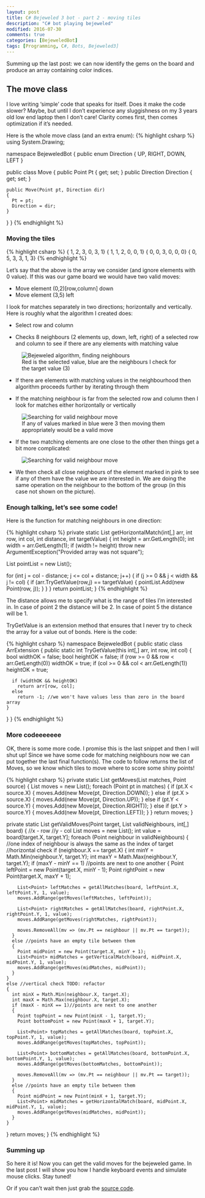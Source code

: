 ```yaml
---
layout: post
title: C# Bejeweled 3 bot - part 2 - moving tiles
description: "C# bot playing bejeweled"
modified: 2016-07-30
comments: true
categories: [BejeweledBot]
tags: [Programming, C#, Bots, Bejeweled3]
---
```

Summing up the last post: we can now identify the gems on the board and produce an array containing color indices.

## The move class

I love writing ‘simple’ code that speaks for itself. Does it make the code slower? Maybe, but until I don’t experience any sluggishness on my 3 years old low end laptop then I don’t care! Clarity comes first, then comes optimization if it’s needed.

<!-- more -->
Here is the whole move class (and an extra enum):
{% highlight csharp %}
using System.Drawing;

namespace BejeweledBot
{
  public enum Direction
  {
    UP,
    RIGHT,
    DOWN,
    LEFT
  }

  public class Move
  {
    public Point Pt { get; set; }
    public Direction Direction { get; set; }

    public Move(Point pt, Direction dir)
    {
      Pt = pt;
      Direction = dir;
    }
  }
}
{% endhighlight %}

### Moving the tiles
{% highlight csharp %}
{ 1,  2,  3,  0,  3,  1}
{ 1,  1,  2,  0,  0,  1}
{ 0,  0,  3,  0,  0,  0}
{ 0,  5,  3,  3,  1,  3}
{% endhighlight %}

Let’s say that the above is the array we consider (and ignore elements with 0 value). If this was our game board we would have two valid moves:

* Move element (0,2)[row,column] down
* Move element (3,5) left

I look for matches separately in two directions; horizontally and vertically. Here is roughly what the algorithm I created does:

* Select row and column

* Checks 8 neighbours (2 elements up, down, left, right) of a selected row and column to see if there are any elements with matching value

<figure class="center">
  <img src="{{site.url}}/images/BejeweledAlgorithm1.png" alt="Bejeweled algorithm, finding neighbours">
  <figcaption>Red is the selected value, blue are the neighbours I check for the target value (3)</figcaption>
</figure>

* If there are elements with matching values in the neighbourhood then algorithm proceeds further by iterating through them

* If the matching neighbour is far from the selected row and column then I look for matches either horizontally or vertically

<figure class="center">
  <img src="{{site.url}}/images/BejeweledAlgorithm2.jpeg" alt="Searching for valid neighbour move">
  <figcaption>If any of values marked in blue were 3 then moving them appropriately would be a valid move</figcaption>
</figure>

* If the two matching elements are one close to the other then things get a bit more complicated:

<figure class="center">
  <img src="{{site.url}}/images/BejeweledAlgorithm3.jpeg" alt="Searching for valid neighbour move">
</figure>

* We then check all close neighbours of the element marked in pink to see if any of them have the value we are interested in. We are doing the same operation on the neighbour to the bottom of the group (in this case not shown on the picture).

### Enough talking, let’s see some code!
Here is the function for matching neighbours in one direction:

{% highlight csharp %}
private static List<Point> getHorizontalMatch(int[,] arr, int row, int col, int distance, int targetValue)
{
  int height = arr.GetLength(0);
  int width = arr.GetLength(1);
  if (width != height)
    throw new ArgumentException("Provided array was not square");

  List<Point> pointList = new List<Point>();

  for (int j = col - distance; j <= col + distance; j++)
  {
    if (j >= 0 && j < width && j != col)
    {
      if (arr.TryGetValue(row,j) == targetValue)
      {
        pointList.Add(new Point(row, j));
      }
    }
  }
  return pointList;
}
{% endhighlight %}

The distance allows me to specify what is the range of tiles I’m interested in. In case of point 2 the distance will be 2. In case of point 5 the distance will be 1.

TryGetValue is an extension method that ensures that I never try to check the array for a value out of bonds. Here is the code:

{% highlight csharp %}
namespace BejeweledBot
{
  public static class ArrExtension
  {
    public static int TryGetValue(this int[,] arr, int row, int col)
    {
      bool widthOK = false;
      bool heightOK = false;
      if (row >= 0 && row < arr.GetLength(0))
        widthOK = true;
      if (col >= 0 && col < arr.GetLength(1))
        heightOK = true;

      if (widthOK && heightOK)
        return arr[row, col];
      else
        return -1; //we won't have values less than zero in the board array
    }
  }
}
{% endhighlight %}

### More codeeeeeee
OK, there is some more code. I promise this is the last snippet and then I will shut up! Since we have some code for matching neighbours now we can put together the last final function(s). The code to follow returns the list of Moves, so we know which tiles to move where to score some shiny points!

{% highlight csharp %}
private static List<Move> getMoves(List<Point> matches, Point source)
{
  List<Move> moves = new List<Move>();
  foreach (Point pt in matches)
  {
    if (pt.X < source.X)
    {
      moves.Add(new Move(pt, Direction.DOWN));
    }
    else if (pt.X > source.X)
    {
      moves.Add(new Move(pt, Direction.UP));
    }
    else if (pt.Y < source.Y)
    {
      moves.Add(new Move(pt, Direction.RIGHT));
    }
    else if (pt.Y > source.Y)
    {
      moves.Add(new Move(pt, Direction.LEFT));
    }
  }
  return moves;
}

private static List<Move> getValidMoves(Point target, List<Point> validNeighbours, int[,] board)
{
  //x - row
  //y - col
  List<Move> moves = new List<Move>();
  int value = board[target.X, target.Y];
  foreach (Point neighbour in validNeighbours)
  {
    //one index of neighbour is always the same as the index of target
    //horizontal check
    if (neighbour.X == target.X)
    {
      int minY = Math.Min(neighbour.Y, target.Y);
      int maxY = Math.Max(neighbour.Y, target.Y);
      if (maxY - minY == 1) //points are next to one another
      {
        Point leftPoint = new Point(target.X, minY - 1);
        Point rightPoint = new Point(target.X, maxY + 1);

        List<Point> leftMatches = getAllMatches(board, leftPoint.X, leftPoint.Y, 1, value);
        moves.AddRange(getMoves(leftMatches, leftPoint));

        List<Point> rightMatches = getAllMatches(board, rightPoint.X, rightPoint.Y, 1, value);
        moves.AddRange(getMoves(rightMatches, rightPoint));

        moves.RemoveAll(mv => (mv.Pt == neighbour || mv.Pt == target));
      }
      else //points have an empty tile between them
      {
        Point midPoint = new Point(target.X, minY + 1);
        List<Point> midMatches = getVerticalMatch(board, midPoint.X, midPoint.Y, 1, value);
        moves.AddRange(getMoves(midMatches, midPoint));
      }
    }
    else //vertical check TODO: refactor
    {
      int minX = Math.Min(neighbour.X, target.X);
      int maxX = Math.Max(neighbour.X, target.X);
      if (maxX - minX == 1)//points are next to one another
      {
        Point topPoint = new Point(minX - 1, target.Y);
        Point bottomPoint = new Point(maxX + 1, target.Y);

        List<Point> topMatches = getAllMatches(board, topPoint.X, topPoint.Y, 1, value);
        moves.AddRange(getMoves(topMatches, topPoint));

        List<Point> bottomMatches = getAllMatches(board, bottomPoint.X, bottomPoint.Y, 1, value);
        moves.AddRange(getMoves(bottomMatches, bottomPoint));

        moves.RemoveAll(mv => (mv.Pt == neighbour || mv.Pt == target));
      }
      else //points have an empty tile between them
      {
        Point midPoint = new Point(minX + 1, target.Y);
        List<Point> midMatches = getHorizontalMatch(board, midPoint.X, midPoint.Y, 1, value);
        moves.AddRange(getMoves(midMatches, midPoint));
      }
    }
  }
  return moves;
}
{% endhighlight %}

### Summing up
So here it is! Now you can get the valid moves for the bejeweled game. In the last post I will show you how I handle keyboard events and simulate mouse clicks. Stay tuned!

Or if you can’t wait then just grab the [source code](https://gitlab.com/Sadowski/BejeweledBot).
